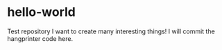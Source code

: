 # hello-world
Test repository
I want to create many interesting things! I will commit the hangprinter code here.
